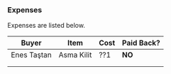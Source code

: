 ### Expenses

Expenses are listed below.

| Buyer  | Item  | Cost  | Paid Back?  |
|---|---|---|---|
| Enes Taştan  | Asma Kilit  | ??1|  **NO**  |
|   |   |   |   |
|   |   |   |   |